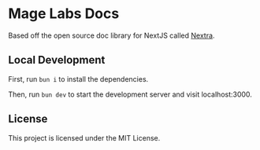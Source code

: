 # Mage Labs Docs

Based off the open source doc library for NextJS called [Nextra](https://nextra.site).

## Local Development

First, run `bun i` to install the dependencies.

Then, run `bun dev` to start the development server and visit localhost:3000.

## License

This project is licensed under the MIT License.

